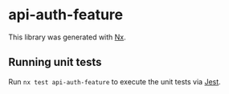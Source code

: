 # api-auth-feature

This library was generated with [Nx](https://nx.dev).

## Running unit tests

Run `nx test api-auth-feature` to execute the unit tests via [Jest](https://jestjs.io).
